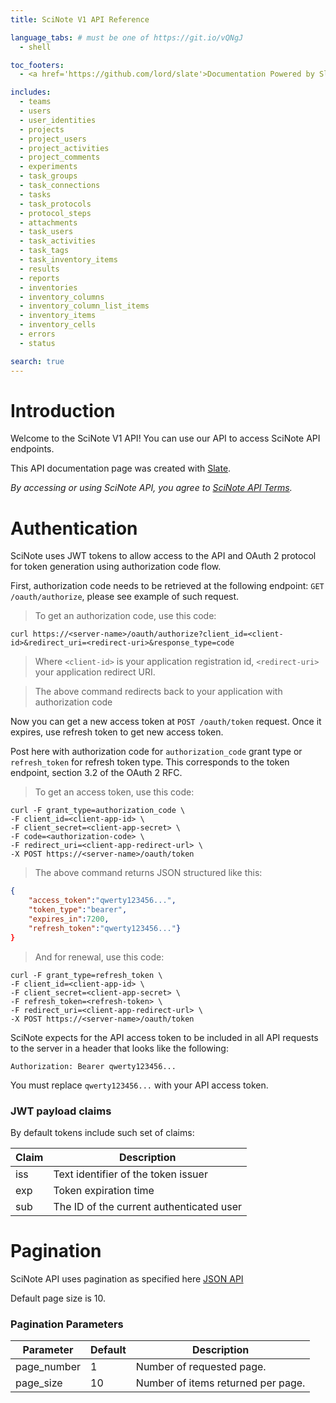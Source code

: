 ```yaml
---
title: SciNote V1 API Reference

language_tabs: # must be one of https://git.io/vQNgJ
  - shell

toc_footers:
  - <a href='https://github.com/lord/slate'>Documentation Powered by Slate</a>

includes:
  - teams
  - users
  - user_identities
  - projects
  - project_users
  - project_activities
  - project_comments
  - experiments
  - task_groups
  - task_connections
  - tasks
  - task_protocols
  - protocol_steps
  - attachments
  - task_users
  - task_activities
  - task_tags
  - task_inventory_items
  - results
  - reports
  - inventories
  - inventory_columns
  - inventory_column_list_items
  - inventory_items
  - inventory_cells
  - errors
  - status

search: true
---
```


# Introduction

Welcome to the SciNote V1 API! You can use our API to access SciNote API endpoints.

This API documentation page was created with [Slate](https://github.com/lord/slate).

_By accessing or using SciNote API, you agree to [SciNote API Terms](https://scinote.net/wp-content/uploads/2018/12/SCINOTE_API_TERMS.pdf)._ 

# Authentication

SciNote uses JWT tokens to allow access to the API and OAuth 2 protocol for token generation using authorization code flow.

First, authorization code needs to be retrieved at the following endpoint: `GET /oauth/authorize`, please see example of such request.

> To get an authorization code, use this code:

```shell
curl https://<server-name>/oauth/authorize?client_id=<client-id>&redirect_uri=<redirect-uri>&response_type=code
```
> Where `<client-id>` is your application registration id, `<redirect-uri>` your application redirect URI.

> The above command redirects back to your application with authorization code

Now you can get a new access token at `POST /oauth/token` request. Once it expires, use refresh token to get new access token.

Post here with authorization code for `authorization_code` grant type or `refresh_token` for refresh token type. This corresponds to the token endpoint, section 3.2 of the OAuth 2 RFC.

> To get an access token, use this code:

```shell
curl -F grant_type=authorization_code \
-F client_id=<client-app-id> \
-F client_secret=<client-app-secret> \
-F code=<authorization-code> \
-F redirect_uri=<client-app-redirect-url> \
-X POST https://<server-name>/oauth/token
```

> The above command returns JSON structured like this:

```json
{
    "access_token":"qwerty123456...",
    "token_type":"bearer",
    "expires_in":7200,
    "refresh_token":"qwerty123456..."}
}
```

> And for renewal, use this code:

```shell
curl -F grant_type=refresh_token \
-F client_id=<client-app-id> \
-F client_secret=<client-app-secret> \
-F refresh_token=<refresh-token> \
-F redirect_uri=<client-app-redirect-url> \
-X POST https://<server-name>/oauth/token
```

SciNote expects for the API access token to be included in all API requests to the server in a header that looks like the following:

`Authorization: Bearer qwerty123456...`

<aside class="notice">
You must replace <code>qwerty123456...</code> with your API access token.
</aside>

### JWT payload claims

By default tokens include such set of claims:

Claim | Description
--------- | -----------
iss | Text identifier of the token issuer
exp | Token expiration time
sub | The ID of the current authenticated user

# Pagination

SciNote API uses pagination as specified here [JSON API](http://jsonapi.org/format/#fetching-pagination)

Default page size is 10.

### Pagination Parameters

Parameter | Default | Description
--------- | ------- | -----------
page_number | 1 | Number of requested page.
page_size | 10 | Number of items returned per page.
